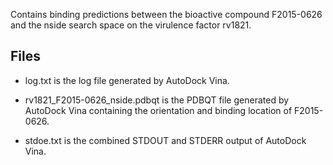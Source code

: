 Contains binding predictions between the bioactive compound F2015-0626 and the nside search space on the virulence factor rv1821.

## Files

- log.txt is the log file generated by AutoDock Vina.

- rv1821_F2015-0626_nside.pdbqt is the PDBQT file generated by AutoDock Vina containing the orientation and binding location of F2015-0626.

- stdoe.txt is the combined STDOUT and STDERR output of AutoDock Vina.

